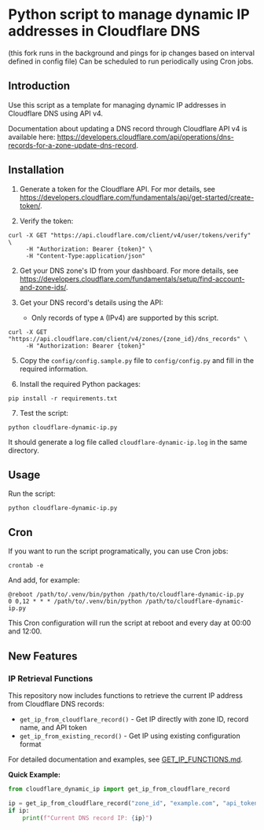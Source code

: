 # Python script to manage dynamic IP addresses in Cloudflare DNS
(this fork runs in the background and pings for ip changes based on interval defined in config file)
Can be scheduled to run periodically using Cron jobs.

## Introduction

Use this script as a template for managing dynamic IP addresses in Cloudflare DNS using API v4.

Documentation about updating a DNS record through Cloudflare API v4 is available here: https://developers.cloudflare.com/api/operations/dns-records-for-a-zone-update-dns-record.

## Installation

1. Generate a token for the Cloudflare API. For mor details, see https://developers.cloudflare.com/fundamentals/api/get-started/create-token/.

2. Verify the token:

```shell
curl -X GET "https://api.cloudflare.com/client/v4/user/tokens/verify" \
     -H "Authorization: Bearer {token}" \
     -H "Content-Type:application/json"
```

2. Get your DNS zone's ID from your dashboard. For more details, see https://developers.cloudflare.com/fundamentals/setup/find-account-and-zone-ids/.

3. Get your DNS record's details using the API:

    - Only records of type `A` (IPv4) are supported by this script.

```shell
curl -X GET "https://api.cloudflare.com/client/v4/zones/{zone_id}/dns_records" \
     -H "Authorization: Bearer {token}"
```

5. Copy the `config/config.sample.py` file to `config/config.py` and fill in the required information.

6. Install the required Python packages:

```shell
pip install -r requirements.txt
```

7. Test the script:

```shell
python cloudflare-dynamic-ip.py
```

It should generate a log file called `cloudflare-dynamic-ip.log` in the same directory.

## Usage

Run the script:

```shell
python cloudflare-dynamic-ip.py
```

## Cron

If you want to run the script programatically, you can use Cron jobs:

```shell
crontab -e
```

And add, for example:

```
@reboot /path/to/.venv/bin/python /path/to/cloudflare-dynamic-ip.py
0 0,12 * * * /path/to/.venv/bin/python /path/to/cloudflare-dynamic-ip.py
```

This Cron configuration will run the script at reboot and every day at 00:00 and 12:00.

## New Features

### IP Retrieval Functions

This repository now includes functions to retrieve the current IP address from Cloudflare DNS records:

- `get_ip_from_cloudflare_record()` - Get IP directly with zone ID, record name, and API token
- `get_ip_from_existing_record()` - Get IP using existing configuration format

For detailed documentation and examples, see [GET_IP_FUNCTIONS.md](docs/GET_IP_FUNCTIONS.md).

**Quick Example:**
```python
from cloudflare_dynamic_ip import get_ip_from_cloudflare_record

ip = get_ip_from_cloudflare_record("zone_id", "example.com", "api_token")
if ip:
    print(f"Current DNS record IP: {ip}")
```
